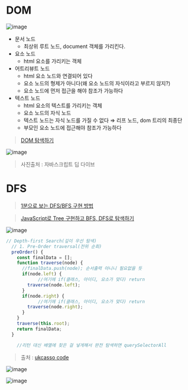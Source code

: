 # DOM

![image](https://user-images.githubusercontent.com/75062526/157084614-5cd473d1-50ef-4dd0-8940-3ae3ad9791d4.png)

- 문서 노드
    - 최상위 루트 노드, document 객체를 가리킨다.
- 요소 노드
    - html 요소를 가리키는 객체
- 어트리뷰트 노드
    - html 요소 노드와 연결되어 있다
    - 요소 노드의 형제가 아니다(왜 요소 노드의 자식이라고 부르지 않지?)
    - 요소 노드에 먼저 접근을 해야 참조가 가능하다
- 텍스트 노드
    - html 요소의 텍스트를 가리키는 객체
    - 요소 노드의 자식 노드
    - 텍스트 노드는 자식 노드를 가질 수 없다 ⇒ 리프 노드, dom 트리의 최종단
    - 부모인 요소 노드에 접근해야 참조가 가능하다
    
> [DOM 탐색하기](https://ko.javascript.info/dom-navigation)

![image](https://user-images.githubusercontent.com/75062526/157084681-01b34bfd-f446-4021-b62f-15677357700e.png)
> 사진출처 : 자바스크립트 딥 다이브


# DFS

> [1분으로 보는 DFS/BFS 구현 방법](https://www.youtube.com/watch?v=CUTXL4NFTGE)

> [JavaScript로 Tree 구현하고 BFS, DFS로 탐색하기](https://velog.io/@devjade/JavaScript%EB%A1%9C-Tree-%EA%B5%AC%ED%98%84%ED%95%98%EA%B3%A0-BFS-DFS%EB%A1%9C-%ED%83%90%EC%83%89%ED%95%98%EA%B8%B0)

![image](https://user-images.githubusercontent.com/75062526/157084956-a0307823-4c51-4b03-a248-8b9eb565aa9d.png)

```jsx
// Depth-first Search(깊이 우선 탐색)
  // 1. Pre-Order traversal(전위 순회)
  preOrder() {
    const finalData = [];
    function traverse(node) {
      //finalData.push(node); 순서출력 아니니 필요없을 듯
      if(node.left) {
			//여기에 if(클래스, 아이디, 요소가 맞다) return
        traverse(node.left);
      }
      if(node.right) {
			//여기에 if(클래스, 아이디, 요소가 맞다) return
        traverse(node.right);
      }
    }
    traverse(this.root);
    return finalData;
  }

	//리턴 대신 배열에 찾은 걸 넣게해서 완전 탐색하면 querySelectorAll
```

> 출처 : [ukcasso code](https://ukcasso.tistory.com/12)

![image](https://user-images.githubusercontent.com/75062526/157151572-0a0b9181-2d10-45b8-9df2-da8ad3c29500.png)

![image](https://user-images.githubusercontent.com/75062526/157151655-dfc45aee-a29f-4c44-8b85-de544d3194e5.png)